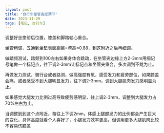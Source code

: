 ```yaml
---
layout: post
title: "自行车坐管高度调节"
date: 2023-11-29
tags: [笔记, 自行车]
---
```


调整好坐垫前后位置，膝盖和脚踏轴心重合。

坐管粗调，五通到坐垫表面距离=胯高×0.88，到这附近之后再细调。

做踏频测试，踏频到100左右如果身体会跳动，在坐管夹边缘上方2-3mm用细记号笔做一个标记点，往下调2-3mm让标记点和坐管夹重合，多次调到不跳为止。

再做发力测试，骑行台或者路测，做高强度有氧，感受发力和疲劳部位，如果膝盖会痛，或者感受不到大腿明显发力，往下调2-3mm，调到大腿肌肉发力感明显为止。

如果感觉大腿发力比例过高导致疲劳感明显，往上调2-3mm，调整到大腿发力占70%左右为止。

当调整到到这个点附近，每往上下调2mm，体感上腿部发力的比例都会产生巨大的变化，具体高度就看个人喜好了，小腿发力效率更高，但调用更多大腿肌肉比较不容易伤膝盖